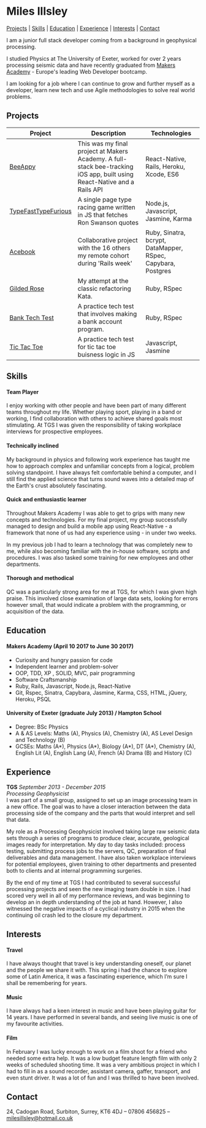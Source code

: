 # Miles Illsley

[Projects](https://github.com/milesillsley/CV#projects) | [Skills](https://github.com/milesillsley/CV#skills) | [Education](https://github.com/milesillsley/CV#education) | [Experience](https://github.com/milesillsley/CV#experience) | [Interests](https://github.com/milesillsley/CV#interests) | [Contact](https://github.com/milesillsley/CV#contact)

I am a junior full stack developer coming from a background in geophysical processing.

I studied Physics at The University of Exeter, worked for over 2 years processing seismic data and have recently graduated from [Makers Academy](http://www.makersacademy.com/) - Europe's leading Web Developer bootcamp.

I am looking for a job where I can continue to grow and further myself as a developer, learn new tech and use Agile methodologies to solve real world problems.

## Projects

| Project                                  | Description                              | Technologies                             |
| ---------------------------------------- | ---------------------------------------- | ---------------------------------------- |
| [BeeAppy](https://github.com/pmuldoon86/Beehave) | This was my final project at Makers Academy. A full-stack bee-tracking iOS app, built using React-Native and a Rails API | React-Native, Rails, Heroku, Xcode, ES6  |
| [TypeFastTypeFurious](https://github.com/adc17/type-fast-type-furious) | A single page type racing game written in JS that fetches Ron Swanson quotes | Node.js, Javascript,  Jasmine, Karma     |
| [Acebook](https://github.com/pmuldoon86/acebook) | Collaborative project with the 16 others my remote cohort during 'Rails week' | Ruby, Sinatra, bcrypt, DataMapper, RSpec, Capybara, Postgres |
| [Gilded Rose](https://github.com/milesillsley/GildedRose) | My attempt at the classic refactoring Kata. | Ruby, RSpec                              |
| [Bank Tech Test](https://github.com/milesillsley/bank_tech_test) | A practice tech test that involves making a bank account program. | Ruby, RSpec                              |
| [Tic Tac Toe](https://github.com/milesillsley/TicTacToeTechTest) | A practice tech test for tic tac toe buisness logic in JS | Javascript,  Jasmine                     |


## Skills

#### Team Player

I enjoy working with other people and have been part of many different teams throughout my life. Whether playing sport, playing in a band or working, I find collaboration with others to achieve shared goals most stimulating. At TGS I was given the responsibility of taking workplace interviews for prospective employees.

#### Technically inclined

My background in physics and following work experience has taught me how to approach complex and unfamiliar concepts from a logical, problem solving standpoint. I have always felt comfortable behind a computer, and I still find the applied science that turns sound waves into a detailed map of the Earth's crust  absolutely fascinating.

#### Quick and enthusiastic learner

Throughout Makers Academy I was able to get to grips with many new concepts and technologies. For my final project, my group successfully managed to design and build a mobile app using React-Native - a framework that none of us had any experience using - in under two weeks.

 In my previous job I had to learn a technology that was completely new to me, while also becoming familiar with the in-house software, scripts and procedures. I was also tasked some training for new employees and other departments.

#### Thorough and methodical

QC was a particularly strong area for me at TGS, for which I was given high praise. This involved close examination of large data sets, looking for errors however small, that would indicate a problem with the programming, or acquisition of the data.

## Education

#### Makers Academy (April 10 2017 to June 30 2017)

- Curiosity and hungry passion for code
- Independent learner and problem-solver
- OOP, TDD, XP , SOLID, MVC, pair programming
- Software Craftsmanship
- Ruby, Rails, Javascript, Node.js, React-Native
- Git, Rspec, Sinatra, Capybara, Jasmine, Karma, CSS, HTML, jQuery, Heroku, PSQL

#### University of Exeter (graduate July 2013) / Hampton School

- Degree: BSc Physics
- A & AS Levels: Maths (A), Physics (A), Chemistry (A), AS Level Design and Technology (B)
- GCSEs: Maths (A*), Physics (A*), Biology (A*), DT (A*), Chemistry (A), English Lit (A), English Lang (A), French (A) Drama (B) and History (C)


## Experience

**TGS** *September 2013 - December 2015*    
*Processing Geophysicist*  
I was part of a small group, assigned to set up an image processing team in a new office. The goal was to have a closer interaction between the data processing side of the company and the parts that would interpret and sell that data.

My role as a Processing Geophysicist involved taking large raw seismic data sets through a series of programs to produce clear, accurate, geological images ready for interpretation. My day to day tasks included: process testing, submitting process jobs to the servers, QC, preparation of final deliverables and data management. I have also taken workplace interviews for potential employees, given training to other departments and presented both to clients and at internal programming surgeries.

By the end of my time at TGS I had contributed to several successful processing projects and seen the new imaging team double in size. I had scored very well in all of my performance reviews, and was beginning to develop an in depth understanding of the job at hand. However, I also witnessed the negative impacts of a cyclical industry in 2015 when the continuing oil crash led to the closure my department.

## Interests

#### Travel

I have always thought that travel is key understanding oneself, our planet and the people we share it with. This spring i had the chance to explore some of Latin America, it was a fascinating experience, which I’m sure I shall be remembering for years.

#### Music

I have always had a keen interest in music and have been playing guitar for 14 years. I have performed in several bands, and seeing live music is one of my favourite activities.

#### Film

In February I was lucky enough to work on a film shoot for a friend who needed some extra help. It was a low budget feature length film with only 2 weeks of scheduled shooting time. It was a very ambitious project in which I had to fill in as a sound recorder, assistant camera, gaffer, transport, and even stunt driver. It was a lot of fun and I was thrilled to have been involved.

## Contact

24, Cadogan Road, Surbiton, Surrey, KT6 4DJ – 07806 456825 – milesillsley@hotmail.co.uk
